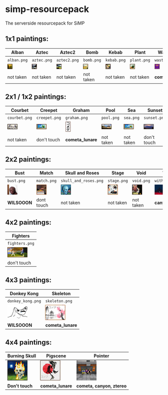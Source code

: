 # simp-resourcepack
The serverside resourcepack for SiMP

## 1x1 paintings:
| Alban | Aztec | Aztec2 | Bomb | Kebab | Plant | Wastelands |
|-------|-------|--------|------|-------|-------|------------|
|`alban.png`|`aztec.png`|`aztec2.png`|`bomb.png`|`kebab.png`|`plant.png`|`wastelands.png`|
|![alban](https://github.com/J-onasJones/simp-resourcepack/raw/main/SiMP-resources/assets/minecraft/textures/painting/alban.png)|![aztec](https://github.com/J-onasJones/simp-resourcepack/raw/main/SiMP-resources/assets/minecraft/textures/painting/aztec.png)|![aztec2](https://github.com/J-onasJones/simp-resourcepack/raw/main/SiMP-resources/assets/minecraft/textures/painting/aztec2.png)|![bomb](https://github.com/J-onasJones/simp-resourcepack/raw/main/SiMP-resources/assets/minecraft/textures/painting/bomb.png)|![kebab](https://github.com/J-onasJones/simp-resourcepack/raw/main/SiMP-resources/assets/minecraft/textures/painting/kebab.png)|![plant](https://github.com/J-onasJones/simp-resourcepack/raw/main/SiMP-resources/assets/minecraft/textures/painting/plant.png)|![wasteland](https://github.com/J-onasJones/simp-resourcepack/raw/main/SiMP-resources/assets/minecraft/textures/painting/wasteland.png)|
|not taken|not taken|not taken|not taken|not taken|not taken|**cometa_lunare**|

## 2x1 / 1x2 paintings:
| Courbet | Creepet | Graham | Pool | Sea | Sunset | Wanderer |
|-------|-------|--------|------|-------|-------|------------|
|`courbet.png`|`creepet.png`|`graham.png`|`pool.png`|`sea.png`|`sunset.png`|`wanderer.png`|
|![courbet](https://github.com/J-onasJones/simp-resourcepack/raw/main/SiMP-resources/assets/minecraft/textures/painting/courbet.png)|![creebet](https://github.com/J-onasJones/simp-resourcepack/raw/main/SiMP-resources/assets/minecraft/textures/painting/creebet.png)|![graham](https://github.com/J-onasJones/simp-resourcepack/raw/main/SiMP-resources/assets/minecraft/textures/painting/graham.png)|![pool](https://github.com/J-onasJones/simp-resourcepack/raw/main/SiMP-resources/assets/minecraft/textures/painting/pool.png)|![sea](https://github.com/J-onasJones/simp-resourcepack/raw/main/SiMP-resources/assets/minecraft/textures/painting/sea.png)|![sunset](https://github.com/J-onasJones/simp-resourcepack/raw/main/SiMP-resources/assets/minecraft/textures/painting/sunset.png)|![wanderer](https://github.com/J-onasJones/simp-resourcepack/raw/main/SiMP-resources/assets/minecraft/textures/painting/wanderer.png)|
|not taken|don't touch|**cometa_lunare**|not taken|not taken|don't touch|**WILSOOON**|

## 2x2 paintings:
| Bust | Match | Skull and Roses | Stage | Void | Wither |
|-------|-------|--------|------|-------|-------|
|`bust.png`|`match.png`|`skull_and_roses.png`|`stage.png`|`void.png`|`wither.png`|
|![bust](https://github.com/J-onasJones/simp-resourcepack/raw/main/SiMP-resources/assets/minecraft/textures/painting/bust.png)|![match](https://github.com/J-onasJones/simp-resourcepack/raw/main/SiMP-resources/assets/minecraft/textures/painting/match.png)|![skull_and_roses](https://github.com/J-onasJones/simp-resourcepack/raw/main/SiMP-resources/assets/minecraft/textures/painting/skull_and_roses.png)|![stage](https://github.com/J-onasJones/simp-resourcepack/raw/main/SiMP-resources/assets/minecraft/textures/painting/stage.png)|![void](https://github.com/J-onasJones/simp-resourcepack/raw/main/SiMP-resources/assets/minecraft/textures/painting/void.png)|![wither](https://github.com/J-onasJones/simp-resourcepack/raw/main/SiMP-resources/assets/minecraft/textures/painting/wither.png)|
|**WILSOOON**|dont touch|not taken|not taken|not taken|**canyon_moon**|
## 4x2 paintings:
| Fighters |
| --- |
|`fighters.png`|
|![fighters](https://github.com/J-onasJones/simp-resourcepack/raw/main/SiMP-resources/assets/minecraft/textures/painting/fighters.png)|
|don't touch|

## 4x3 paintings:
|Donkey Kong| Skeleton|
| --- | -- |
|`donkey_kong.png`|`skeleton.png`|
|![donkey_kong](https://github.com/J-onasJones/simp-resourcepack/raw/main/SiMP-resources/assets/minecraft/textures/painting/donkey_kong.png)|![skeleton](https://github.com/J-onasJones/simp-resourcepack/raw/main/SiMP-resources/assets/minecraft/textures/painting/skeleton.png)|
|**WILSOOON**|**cometa_lunare**|

## 4x4 paintings:
| Burning Skull | Pigscene | Pointer |
| --- | --- | --- |
|![burning_skull](https://github.com/J-onasJones/simp-resourcepack/raw/main/SiMP-resources/assets/minecraft/textures/painting/burning_skull.png)|![pigscene](https://github.com/J-onasJones/simp-resourcepack/raw/main/SiMP-resources/assets/minecraft/textures/painting/pigscene.png)|![pointer](https://github.com/J-onasJones/simp-resourcepack/raw/main/SiMP-resources/assets/minecraft/textures/painting/pointer.png)|
|**Don't touch**|**cometa_lunare**|**cometa, canyon, ztereo**|
